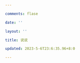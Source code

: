 ```yaml
---

comments: flase

date: ''

layout: ''

title: 说说

updated: 2023-5-6T23:6:35.96+8:0

---
```

<script src="https://cdn.jsdelivr.net/npm/qexo-static@1.5.1/hexo/talks.min.js"></script>

<link rel="stylesheet" href="https://cdn.jsdelivr.net/npm/qexo-static@1.5.1/hexo/talks.min.css">

<div id="qexot"></div>

<script>showQexoTalks("qexot", "https;//admin.202271.xyz", 5)</script>
